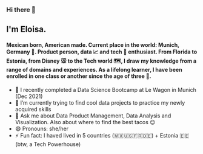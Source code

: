 ### Hi there 👋

## I'm Eloisa.

#### Mexican born, American made. Current place in the world: Munich, Germany 📍. Product person, data 📈 and tech 📲 enthusiast. From Florida to Estonia, from Disney 🐭 to the Tech world 🗺, I draw my knowledge from a range of domains and experiences. As a lifelong learner, I have been enrolled in one class or another since the age of three 🐣.

- 📓 I recently completed a Data Science Bootcamp at Le Wagon in Munich (Dec 2021)
- 🌱 I’m currently trying to find cool data projects to practice my newly acquired skills
- 💬 Ask me about Data Product Management, Data Analysis and Visualization. Also about where to find the best tacos 😉
- 😄 Pronouns: she/her
- ⚡ Fun fact: I haved lived in 5 countries (🇲🇽🇺🇸🇫🇷🇩🇪) + Estonia 🇪🇪 (btw, a Tech Powerhouse)

<!--
**eloisahernandez/eloisahernandez** is a ✨ _special_ ✨ repository because its `README.md` (this file) appears on your GitHub profile.

- 🔭 I’m currently working on ...
- 👯 I’m looking to collaborate on ...
- 🤔 I’m looking for help with ...
- 📫 How to reach me: ...

-->

